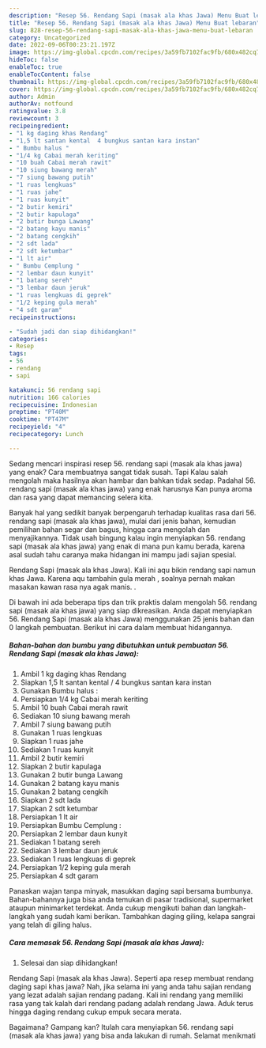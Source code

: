 ```yaml
---
description: "Resep 56. Rendang Sapi (masak ala khas Jawa) Menu Buat lebaran"
title: "Resep 56. Rendang Sapi (masak ala khas Jawa) Menu Buat lebaran"
slug: 828-resep-56-rendang-sapi-masak-ala-khas-jawa-menu-buat-lebaran
category: Uncategorized
date: 2022-09-06T00:23:21.197Z
image: https://img-global.cpcdn.com/recipes/3a59fb7102fac9fb/680x482cq70/56-rendang-sapi-masak-ala-khas-jawa-foto-resep-utama.jpg
hideToc: false
enableToc: true
enableTocContent: false
thumbnail: https://img-global.cpcdn.com/recipes/3a59fb7102fac9fb/680x482cq70/56-rendang-sapi-masak-ala-khas-jawa-foto-resep-utama.jpg
cover: https://img-global.cpcdn.com/recipes/3a59fb7102fac9fb/680x482cq70/56-rendang-sapi-masak-ala-khas-jawa-foto-resep-utama.jpg
author: Admin
authorAv: notfound
ratingvalue: 3.8
reviewcount: 3
recipeingredient:
- "1 kg daging khas Rendang"
- "1,5 lt santan kental  4 bungkus santan kara instan"
- " Bumbu halus "
- "1/4 kg Cabai merah keriting"
- "10 buah Cabai merah rawit"
- "10 siung bawang merah"
- "7 siung bawang putih"
- "1 ruas lengkuas"
- "1 ruas jahe"
- "1 ruas kunyit"
- "2 butir kemiri"
- "2 butir kapulaga"
- "2 butir bunga Lawang"
- "2 batang kayu manis"
- "2 batang cengkih"
- "2 sdt lada"
- "2 sdt ketumbar"
- "1 lt air"
- " Bumbu Cemplung "
- "2 lembar daun kunyit"
- "1 batang sereh"
- "3 lembar daun jeruk"
- "1 ruas lengkuas di geprek"
- "1/2 keping gula merah"
- "4 sdt garam"
recipeinstructions:

- "Sudah jadi dan siap dihidangkan!"
categories:
- Resep
tags:
- 56
- rendang
- sapi

katakunci: 56 rendang sapi 
nutrition: 166 calories
recipecuisine: Indonesian
preptime: "PT40M"
cooktime: "PT47M"
recipeyield: "4"
recipecategory: Lunch

---
```



Sedang mencari inspirasi resep 56. rendang sapi (masak ala khas jawa) yang enak? Cara membuatnya sangat tidak susah. Tapi Kalau salah mengolah maka hasilnya akan hambar dan bahkan tidak sedap. Padahal 56. rendang sapi (masak ala khas jawa) yang enak harusnya Kan punya aroma dan rasa yang dapat memancing selera kita.


Banyak hal yang sedikit banyak berpengaruh terhadap kualitas rasa dari 56. rendang sapi (masak ala khas jawa), mulai dari jenis bahan, kemudian pemilihan bahan segar dan bagus, hingga cara mengolah dan menyajikannya. Tidak usah bingung kalau ingin menyiapkan 56. rendang sapi (masak ala khas jawa) yang enak di mana pun kamu berada, karena asal sudah tahu caranya maka hidangan ini mampu jadi sajian spesial.

Rendang Sapi (masak ala khas Jawa). Kali ini aqu bikin rendang sapi namun khas Jawa. Karena aqu tambahin gula merah , soalnya pernah makan masakan kawan rasa nya agak manis. .


Di bawah ini ada beberapa tips dan trik praktis dalam mengolah 56. rendang sapi (masak ala khas jawa) yang siap dikreasikan. Anda dapat menyiapkan 56. Rendang Sapi (masak ala khas Jawa) menggunakan 25 jenis bahan dan 0 langkah pembuatan. Berikut ini cara dalam membuat hidangannya.

<!--inarticleads1-->

##### Bahan-bahan dan bumbu yang dibutuhkan untuk pembuatan 56. Rendang Sapi (masak ala khas Jawa):

1. Ambil 1 kg daging khas Rendang
1. Siapkan 1,5 lt santan kental / 4 bungkus santan kara instan
1. Gunakan  Bumbu halus :
1. Persiapkan 1/4 kg Cabai merah keriting
1. Ambil 10 buah Cabai merah rawit
1. Sediakan 10 siung bawang merah
1. Ambil 7 siung bawang putih
1. Gunakan 1 ruas lengkuas
1. Siapkan 1 ruas jahe
1. Sediakan 1 ruas kunyit
1. Ambil 2 butir kemiri
1. Siapkan 2 butir kapulaga
1. Gunakan 2 butir bunga Lawang
1. Gunakan 2 batang kayu manis
1. Gunakan 2 batang cengkih
1. Siapkan 2 sdt lada
1. Siapkan 2 sdt ketumbar
1. Persiapkan 1 lt air
1. Persiapkan  Bumbu Cemplung :
1. Persiapkan 2 lembar daun kunyit
1. Sediakan 1 batang sereh
1. Sediakan 3 lembar daun jeruk
1. Sediakan 1 ruas lengkuas di geprek
1. Persiapkan 1/2 keping gula merah
1. Persiapkan 4 sdt garam


Panaskan wajan tanpa minyak, masukkan daging sapi bersama bumbunya. Bahan-bahannya juga bisa anda temukan di pasar tradisional, supermarket ataupun minimarket terdekat. Anda cukup mengikuti bahan dan langkah-langkah yang sudah kami berikan. Tambahkan daging giling, kelapa sangrai yang telah di giling halus. 

<!--inarticleads2-->

##### Cara memasak 56. Rendang Sapi (masak ala khas Jawa):


1. Selesai dan siap dihidangkan!

Rendang Sapi (masak ala khas Jawa). Seperti apa resep membuat rendang daging sapi khas jawa? Nah, jika selama ini yang anda tahu sajian rendang yang lezat adalah sajian rendang padang. Kali ini rendang yang memiliki rasa yang tak kalah dari rendang padang adalah rendang Jawa. Aduk terus hingga daging rendang cukup empuk secara merata. 

Bagaimana? Gampang kan? Itulah cara menyiapkan 56. rendang sapi (masak ala khas jawa) yang bisa anda lakukan di rumah. Selamat menikmati
